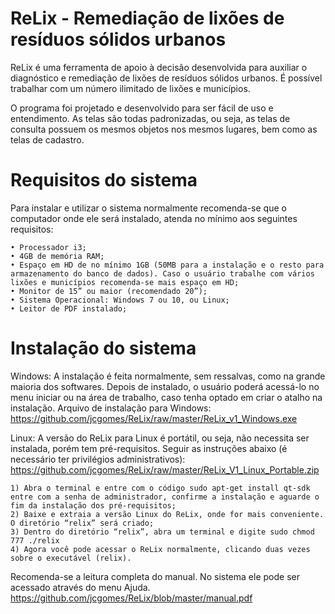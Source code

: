 # ReLix - Remediação de lixões de resíduos sólidos urbanos

ReLix é uma ferramenta de apoio à decisão desenvolvida para auxiliar o diagnóstico e remediação de lixões de resíduos sólidos urbanos. É possível trabalhar com um número ilimitado de lixões e municípios.

O programa foi projetado e desenvolvido para ser fácil de uso e entendimento. As telas são todas padronizadas, ou seja, as telas de consulta possuem os mesmos objetos nos mesmos lugares, bem como as telas de cadastro. 

# Requisitos do sistema

Para instalar e utilizar o sistema normalmente recomenda-se que o computador onde ele será instalado, atenda no mínimo aos seguintes requisitos:

    • Processador i3;
    • 4GB de memória RAM;
    • Espaço em HD de no mínimo 1GB (50MB para a instalação e o resto para armazenamento do banco de dados). Caso o usuário trabalhe com vários lixões e municípios recomenda-se mais espaço em HD;
    • Monitor de 15” ou maior (recomendado 20”);
    • Sistema Operacional: Windows 7 ou 10, ou Linux;
    • Leitor de PDF instalado;

 # Instalação do sistema

Windows: A instalação é feita normalmente, sem ressalvas, como na grande maioria dos softwares. Depois de instalado, o usuário poderá acessá-lo no menu iniciar ou na área de trabalho, caso tenha optado em criar o atalho na instalação. Arquivo de instalação para Windows:  https://github.com/jcgomes/ReLix/raw/master/ReLix_v1_Windows.exe 

Linux: A versão do ReLix para Linux é portátil, ou seja, não necessita ser instalada, porém tem pré-requisitos. Seguir as instruções abaixo (é necessário ter privilégios administrativos): https://github.com/jcgomes/ReLix/raw/master/ReLix_V1_Linux_Portable.zip

    1) Abra o terminal e entre com o código sudo apt-get install qt-sdk entre com a senha de administrador, confirme a instalação e aguarde o fim da instalação dos pré-requisitos;
    2) Baixe e extraia a versão Linux do ReLix, onde for mais conveniente. O diretório “relix” será criado;
    3) Dentro do diretório “relix”, abra um terminal e digite sudo chmod 777 ./relix 
    4) Agora você pode acessar o ReLix normalmente, clicando duas vezes sobre o executável (relix).

Recomenda-se a leitura completa do manual. No sistema ele pode ser acessado através do menu Ajuda.
https://github.com/jcgomes/ReLix/blob/master/manual.pdf
